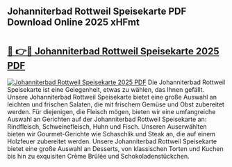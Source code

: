 ## Johanniterbad Rottweil Speisekarte PDF Download Online 2025 xHFmt

# <h2><a href="http://gc7uq9.nevu.top/?p=Johanniterbad+Rottweil+Speisekarte">🔗 👉🔴 Johanniterbad Rottweil Speisekarte 2025 PDF</a></h2>

[![Johanniterbad Rottweil Speisekarte 2025 PDF](https://i.imgur.com/dBaPXMq.png)](http://gc7uq9.nevu.top/?p=Johanniterbad+Rottweil+Speisekarte)
Die Johanniterbad Rottweil Speisekarte ist eine Gelegenheit, etwas zu wählen, das Ihnen gefällt. Unsere Johanniterbad Rottweil Speisekarte bietet eine große Auswahl an leichten und frischen Salaten, die mit frischem Gemüse und Obst zubereitet werden. Für diejenigen, die Fleisch mögen, bieten wir eine umfangreiche Auswahl an Gerichten auf der Johanniterbad Rottweil Speisekarte an: Rindfleisch, Schweinefleisch, Huhn und Fisch. Unseren Auserwählten bieten wir Gourmet-Gerichte wie Schaschlik und Steak an, die auf einem Holzfeuer zubereitet werden. Unsere Johanniterbad Rottweil Speisekarte bietet eine große Auswahl an Desserts, von klassischen Torten und Kuchen bis hin zu exquisiten Crème Brûlée und Schokoladenstückchen.

